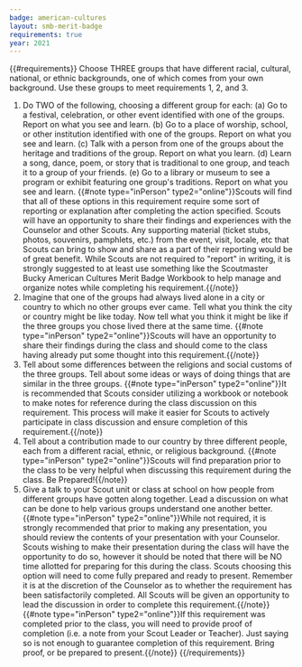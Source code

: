 ```yaml
---
badge: american-cultures
layout: smb-merit-badge
requirements: true
year: 2021
---
```


{{#requirements}}
Choose THREE groups that have different racial, cultural, national, or ethnic backgrounds, one of which comes from your own background. Use these groups to meet requirements 1, 2, and 3.
1. Do TWO of the following, choosing a different group for each:
    (a) Go to a festival, celebration, or other event identified with one of the groups. Report on what you see and learn.
    (b) Go to a place of worship, school, or other institution identified with one of the groups. Report on what you see and learn.
    (c) Talk with a person from one of the groups about the heritage and traditions of the group. Report on what you learn.
    (d) Learn a song, dance, poem, or story that is traditional to one group, and teach it to a group of your friends.
    (e) Go to a library or museum to see a program or exhibit featuring one group's traditions. Report on what you see and learn.
    {{#note type="inPerson" type2="online"}}Scouts will find that all of these options in this requirement require some sort of reporting or explanation after completing the action specified. Scouts will have an opportunity to share their findings and experiences with the Counselor and other Scouts. Any supporting material (ticket stubs, photos, souvenirs, pamphlets, etc.) from the event, visit, locale, etc that Scouts can bring to show and share as a part of their reporting would be of great benefit. While Scouts are not required to "report" in writing, it is strongly suggested to at least use something like the Scoutmaster Bucky American Cultures Merit Badge Workbook to help manage and organize notes while completing his requirement.{{/note}}
2. Imagine that one of the groups had always lived alone in a city or country to which no other groups ever came. Tell what you think the city or country might be like today. Now tell what you think it might be like if the three groups you chose lived there at the same time.
    {{#note type="inPerson" type2="online"}}Scouts will have an opportunity to share their findings during the class and should come to the class having already put some thought into this requirement.{{/note}}
3. Tell about some differences between the religions and social customs of the three groups. Tell about some ideas or ways of doing things that are similar in the three groups.
    {{#note type="inPerson" type2="online"}}It is recommended that Scouts consider utilizing a workbook or notebook to make notes for reference during the class discussion on this requirement. This process will make it easier for Scouts to actively participate in class discussion and ensure completion of this requirement.{{/note}}
4. Tell about a contribution made to our country by three different people, each from a different racial, ethnic, or religious background.
    {{#note type="inPerson" type2="online"}}Scouts will find preparation prior to the class to be very helpful when discussing this requirement during the class.  Be Prepared!{{/note}}
5. Give a talk to your Scout unit or class at school on how people from different groups have gotten along together. Lead a discussion on what can be done to help various groups understand one another better.
    {{#note type="inPerson" type2="online"}}While not required, it is strongly recommended that prior to making any presentation, you should review the contents of your presentation with your Counselor. Scouts wishing to make their presentation during the class will have the opportunity to do so, however it should be noted that there will be NO time allotted for preparing for this during the class. Scouts choosing this option will need to come fully prepared and ready to present. Remember it is at the discretion of the Counselor as to whether the requirement has been satisfactorily completed. All Scouts will be given an opportunity to lead the discussion in order to complete this requirement.{{/note}}
    {{#note type="inPerson" type2="online"}}If this requirement was completed prior to the class, you will need to provide proof of completion (i.e. a note from your Scout Leader or Teacher).  Just saying so is not enough to guarantee completion of this requirement.  Bring proof, or be prepared to present.{{/note}}
{{/requirements}}
